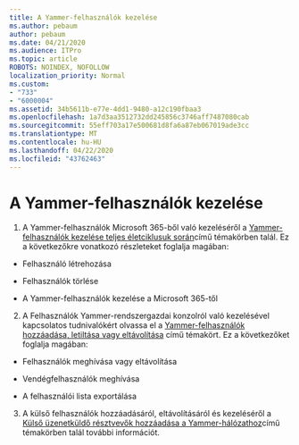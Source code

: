 ```yaml
---
title: A Yammer-felhasználók kezelése
ms.author: pebaum
author: pebaum
ms.date: 04/21/2020
ms.audience: ITPro
ms.topic: article
ROBOTS: NOINDEX, NOFOLLOW
localization_priority: Normal
ms.custom:
- "733"
- "6000004"
ms.assetid: 34b5611b-e77e-4dd1-9480-a12c190fbaa3
ms.openlocfilehash: 1a7d3aa3512732dd245856c3746aff7487080cab
ms.sourcegitcommit: 55eff703a17e500681d8fa6a87eb067019ade3cc
ms.translationtype: MT
ms.contentlocale: hu-HU
ms.lasthandoff: 04/22/2020
ms.locfileid: "43762463"
---
```

# <a name="managing-yammer-users"></a>A Yammer-felhasználók kezelése

1. A Yammer-felhasználók Microsoft 365-ből való kezeléséről a [Yammer-felhasználók kezelése teljes életciklusuk során](https://docs.microsoft.com/yammer/manage-yammer-users/manage-users-across-their-lifecycle)című témakörben talál. Ez a következőkre vonatkozó részleteket foglalja magában:

  - Felhasználó létrehozása

  - Felhasználók törlése

  - A Yammer-felhasználók kezelése a Microsoft 365-től

2. A Felhasználók Yammer-rendszergazdai konzolról való kezelésével kapcsolatos tudnivalókért olvassa el a [Yammer-felhasználók hozzáadása, letiltása vagy eltávolítása](https://alchemyportal.azurewebsites.net/Rule/ManageYammer%20users%20across%20their%20lifecycle%20from%20Office%20365) című témakört. Ez a következőket foglalja magában:

  - Felhasználók meghívása vagy eltávolítása

  - Vendégfelhasználók meghívása

  - A felhasználói lista exportálása

3. A külső felhasználók hozzáadásáról, eltávolításáról és kezeléséről a [Külső üzenetküldő résztvevők hozzáadása a Yammer-hálózathoz](https://docs.microsoft.com/yammer/work-with-external-users/add-external-participants)című témakörben talál további információt.
